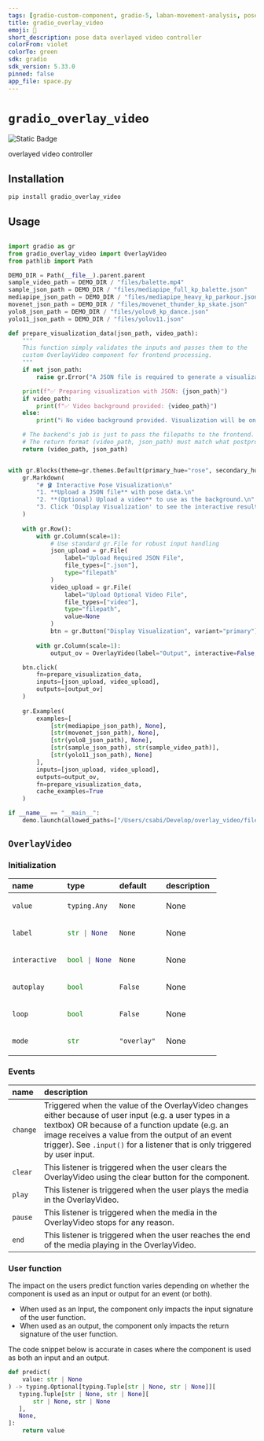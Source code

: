 ```yaml
---
tags: [gradio-custom-component, gradio-5, laban-movement-analysis, pose-visualisation, pose-estimation, movement-visualisation, visualisation, video]
title: gradio_overlay_video
emoji: 🏃
short_description: pose data overlayed video controller
colorFrom: violet
colorTo: green
sdk: gradio
sdk_version: 5.33.0
pinned: false
app_file: space.py
---
```


# `gradio_overlay_video`
<img alt="Static Badge" src="https://img.shields.io/badge/version%20-%200.0.8%20-%20orange">  

overlayed video controller

## Installation

```bash
pip install gradio_overlay_video
```

## Usage

```python

import gradio as gr
from gradio_overlay_video import OverlayVideo
from pathlib import Path

DEMO_DIR = Path(__file__).parent.parent
sample_video_path = DEMO_DIR / "files/balette.mp4"
sample_json_path = DEMO_DIR / "files/mediapipe_full_kp_balette.json"
mediapipe_json_path = DEMO_DIR / "files/mediapipe_heavy_kp_parkour.json"
movenet_json_path = DEMO_DIR / "files/movenet_thunder_kp_skate.json"
yolo8_json_path = DEMO_DIR / "files/yolov8_kp_dance.json"
yolo11_json_path = DEMO_DIR / "files/yolov11.json"

def prepare_visualization_data(json_path, video_path):
    """
    This function simply validates the inputs and passes them to the
    custom OverlayVideo component for frontend processing.
    """
    if not json_path:
        raise gr.Error("A JSON file is required to generate a visualization.")

    print(f"✅ Preparing visualization with JSON: {json_path}")
    if video_path:
        print(f"✅ Video background provided: {video_path}")
    else:
        print("ℹ️ No video background provided. Visualization will be on a black background.")

    # The backend's job is just to pass the filepaths to the frontend.
    # The return format (video_path, json_path) must match what postprocess expects.
    return (video_path, json_path)


with gr.Blocks(theme=gr.themes.Default(primary_hue="rose", secondary_hue="pink")) as demo:
    gr.Markdown(
        "# 🩰 Interactive Pose Visualization\n"
        "1. **Upload a JSON file** with pose data.\n"
        "2. **(Optional) Upload a video** to use as the background.\n"
        "3. Click 'Display Visualization' to see the interactive result."
    )
    
    with gr.Row():
        with gr.Column(scale=1):
            # Use standard gr.File for robust input handling
            json_upload = gr.File(
                label="Upload Required JSON File",
                file_types=[".json"],
                type="filepath"
            )
            video_upload = gr.File(
                label="Upload Optional Video File",
                file_types=["video"],
                type="filepath",
                value=None 
            )
            btn = gr.Button("Display Visualization", variant="primary")
        
        with gr.Column(scale=1):
            output_ov = OverlayVideo(label="Output", interactive=False, autoplay=True)

    btn.click(
        fn=prepare_visualization_data,
        inputs=[json_upload, video_upload],
        outputs=[output_ov]
    )
    
    gr.Examples(
        examples=[
            [str(mediapipe_json_path), None],
            [str(movenet_json_path), None],
            [str(yolo8_json_path), None],
            [str(sample_json_path), str(sample_video_path)],
            [str(yolo11_json_path), None]
        ],
        inputs=[json_upload, video_upload],
        outputs=output_ov,
        fn=prepare_visualization_data,
        cache_examples=True
    )

if __name__ == "__main__":
    demo.launch(allowed_paths=["/Users/csabi/Develop/overlay_video/files"])
```

## `OverlayVideo`

### Initialization

<table>
<thead>
<tr>
<th align="left">name</th>
<th align="left" style="width: 25%;">type</th>
<th align="left">default</th>
<th align="left">description</th>
</tr>
</thead>
<tbody>
<tr>
<td align="left"><code>value</code></td>
<td align="left" style="width: 25%;">

```python
typing.Any
```

</td>
<td align="left"><code>None</code></td>
<td align="left">None</td>
</tr>

<tr>
<td align="left"><code>label</code></td>
<td align="left" style="width: 25%;">

```python
str | None
```

</td>
<td align="left"><code>None</code></td>
<td align="left">None</td>
</tr>

<tr>
<td align="left"><code>interactive</code></td>
<td align="left" style="width: 25%;">

```python
bool | None
```

</td>
<td align="left"><code>None</code></td>
<td align="left">None</td>
</tr>

<tr>
<td align="left"><code>autoplay</code></td>
<td align="left" style="width: 25%;">

```python
bool
```

</td>
<td align="left"><code>False</code></td>
<td align="left">None</td>
</tr>

<tr>
<td align="left"><code>loop</code></td>
<td align="left" style="width: 25%;">

```python
bool
```

</td>
<td align="left"><code>False</code></td>
<td align="left">None</td>
</tr>

<tr>
<td align="left"><code>mode</code></td>
<td align="left" style="width: 25%;">

```python
str
```

</td>
<td align="left"><code>"overlay"</code></td>
<td align="left">None</td>
</tr>
</tbody></table>


### Events

| name | description |
|:-----|:------------|
| `change` | Triggered when the value of the OverlayVideo changes either because of user input (e.g. a user types in a textbox) OR because of a function update (e.g. an image receives a value from the output of an event trigger). See `.input()` for a listener that is only triggered by user input. |
| `clear` | This listener is triggered when the user clears the OverlayVideo using the clear button for the component. |
| `play` | This listener is triggered when the user plays the media in the OverlayVideo. |
| `pause` | This listener is triggered when the media in the OverlayVideo stops for any reason. |
| `end` | This listener is triggered when the user reaches the end of the media playing in the OverlayVideo. |



### User function

The impact on the users predict function varies depending on whether the component is used as an input or output for an event (or both).

- When used as an Input, the component only impacts the input signature of the user function.
- When used as an output, the component only impacts the return signature of the user function.

The code snippet below is accurate in cases where the component is used as both an input and an output.



 ```python
 def predict(
     value: str | None
 ) -> typing.Optional[typing.Tuple[str | None, str | None]][
    typing.Tuple[str | None, str | None][
        str | None, str | None
    ],
    None,
]:
     return value
 ```
 
